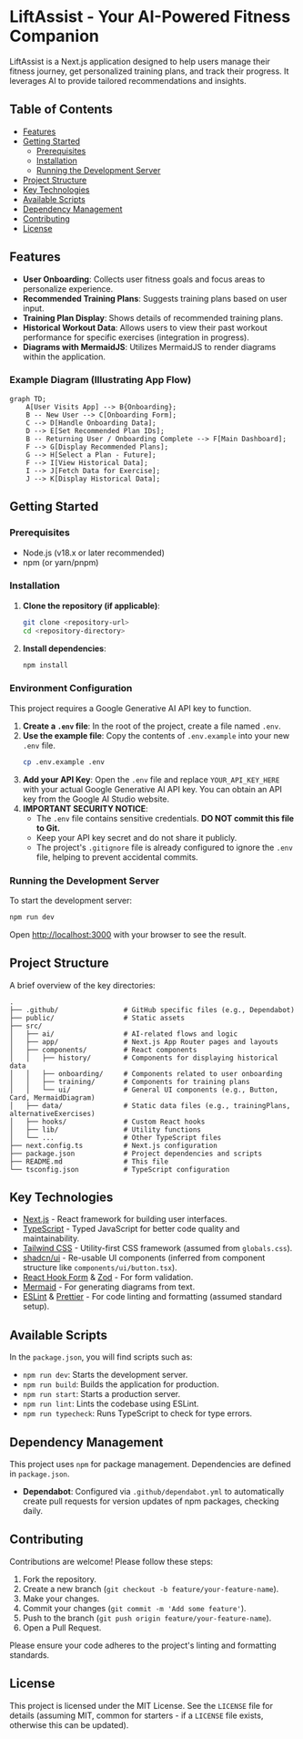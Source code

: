 # LiftAssist - Your AI-Powered Fitness Companion

LiftAssist is a Next.js application designed to help users manage their fitness journey, get personalized training plans, and track their progress. It leverages AI to provide tailored recommendations and insights.

## Table of Contents

- [Features](#features)
- [Getting Started](#getting-started)
  - [Prerequisites](#prerequisites)
  - [Installation](#installation)
  - [Running the Development Server](#running-the-development-server)
- [Project Structure](#project-structure)
- [Key Technologies](#key-technologies)
- [Available Scripts](#available-scripts)
- [Dependency Management](#dependency-management)
- [Contributing](#contributing)
- [License](#license)

## Features

- **User Onboarding**: Collects user fitness goals and focus areas to personalize experience.
- **Recommended Training Plans**: Suggests training plans based on user input.
- **Training Plan Display**: Shows details of recommended training plans.
- **Historical Workout Data**: Allows users to view their past workout performance for specific exercises (integration in progress).
- **Diagrams with MermaidJS**: Utilizes MermaidJS to render diagrams within the application.

### Example Diagram (Illustrating App Flow)

```mermaid
graph TD;
    A[User Visits App] --> B{Onboarding};
    B -- New User --> C[Onboarding Form];
    C --> D[Handle Onboarding Data];
    D --> E[Set Recommended Plan IDs];
    B -- Returning User / Onboarding Complete --> F[Main Dashboard];
    F --> G[Display Recommended Plans];
    G --> H[Select a Plan - Future];
    F --> I[View Historical Data];
    I --> J[Fetch Data for Exercise];
    J --> K[Display Historical Data];
```

## Getting Started

### Prerequisites

- Node.js (v18.x or later recommended)
- npm (or yarn/pnpm)

### Installation

1.  **Clone the repository (if applicable)**:
    ```bash
    git clone <repository-url>
    cd <repository-directory>
    ```

2.  **Install dependencies**:
    ```bash
    npm install
    ```

### Environment Configuration

This project requires a Google Generative AI API key to function.

1.  **Create a `.env` file**: In the root of the project, create a file named `.env`.
2.  **Use the example file**: Copy the contents of `.env.example` into your new `.env` file.
    ```bash
    cp .env.example .env
    ```
3.  **Add your API Key**: Open the `.env` file and replace `YOUR_API_KEY_HERE` with your actual Google Generative AI API key. You can obtain an API key from the Google AI Studio website.
4.  **IMPORTANT SECURITY NOTICE**:
    *   The `.env` file contains sensitive credentials. **DO NOT commit this file to Git.**
    *   Keep your API key secret and do not share it publicly.
    *   The project's `.gitignore` file is already configured to ignore the `.env` file, helping to prevent accidental commits.

### Running the Development Server

To start the development server:

```bash
npm run dev
```

Open [http://localhost:3000](http://localhost:3000) with your browser to see the result.

## Project Structure

A brief overview of the key directories:

```
.
├── .github/                # GitHub specific files (e.g., Dependabot)
├── public/                 # Static assets
├── src/
│   ├── ai/                 # AI-related flows and logic
│   ├── app/                # Next.js App Router pages and layouts
│   ├── components/         # React components
│   │   ├── history/        # Components for displaying historical data
│   │   ├── onboarding/     # Components related to user onboarding
│   │   ├── training/       # Components for training plans
│   │   └── ui/             # General UI components (e.g., Button, Card, MermaidDiagram)
│   ├── data/               # Static data files (e.g., trainingPlans, alternativeExercises)
│   ├── hooks/              # Custom React hooks
│   ├── lib/                # Utility functions
│   └── ...                 # Other TypeScript files
├── next.config.ts          # Next.js configuration
├── package.json            # Project dependencies and scripts
├── README.md               # This file
└── tsconfig.json           # TypeScript configuration
```

## Key Technologies

- [Next.js](https://nextjs.org/) - React framework for building user interfaces.
- [TypeScript](https://www.typescriptlang.org/) - Typed JavaScript for better code quality and maintainability.
- [Tailwind CSS](https://tailwindcss.com/) - Utility-first CSS framework (assumed from `globals.css`).
- [shadcn/ui](https://ui.shadcn.com/) - Re-usable UI components (inferred from component structure like `components/ui/button.tsx`).
- [React Hook Form](https://react-hook-form.com/) & [Zod](https://zod.dev/) - For form validation.
- [Mermaid](https://mermaid.js.org/) - For generating diagrams from text.
- [ESLint](https://eslint.org/) & [Prettier](https://prettier.io/) - For code linting and formatting (assumed standard setup).

## Available Scripts

In the `package.json`, you will find scripts such as:

- `npm run dev`: Starts the development server.
- `npm run build`: Builds the application for production.
- `npm run start`: Starts a production server.
- `npm run lint`: Lints the codebase using ESLint.
- `npm run typecheck`: Runs TypeScript to check for type errors.

## Dependency Management

This project uses `npm` for package management. Dependencies are defined in `package.json`.

- **Dependabot**: Configured via `.github/dependabot.yml` to automatically create pull requests for version updates of npm packages, checking daily.

## Contributing

Contributions are welcome! Please follow these steps:

1.  Fork the repository.
2.  Create a new branch (`git checkout -b feature/your-feature-name`).
3.  Make your changes.
4.  Commit your changes (`git commit -m 'Add some feature'`).
5.  Push to the branch (`git push origin feature/your-feature-name`).
6.  Open a Pull Request.

Please ensure your code adheres to the project's linting and formatting standards.

## License

This project is licensed under the MIT License. See the `LICENSE` file for details (assuming MIT, common for starters - if a `LICENSE` file exists, otherwise this can be updated).
